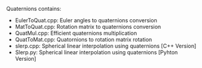 Quaternions contains:
- EulerToQuat.cpp: Euler angles to quaternions conversion
- MatToQuat.cpp: Rotation matrix to quaternions conversion
- QuatMul.cpp: Efficient quaternions multiplication
- QuatToMat.cpp: Quatornions to rotation matrix rotation
- slerp.cpp: Spherical linear interpolation using quaternions [C++ Version]
- Slerp.py: Spherical linear interpolation using quaternions [Pyhton Version]

